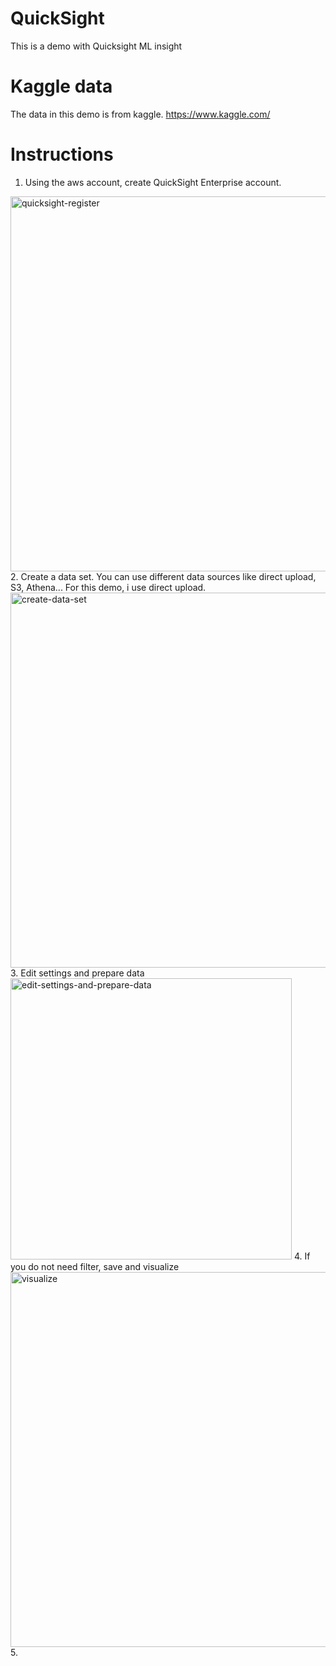 # QuickSight
This is a demo with Quicksight ML insight

# Kaggle data
The data in this demo is from kaggle.
https://www.kaggle.com/

# Instructions
1. Using the aws account, create QuickSight Enterprise account.
<img width="600" alt="quicksight-register" src="https://user-images.githubusercontent.com/48192505/68187836-ad7f3e80-ffe2-11e9-92cb-a056d2761325.PNG">
2. Create a data set. You can use different data sources like direct upload, S3, Athena... For this demo, i use direct upload.
<img width="600" alt="create-data-set" src="https://user-images.githubusercontent.com/48192505/69515213-d020c980-0f88-11ea-91fe-59722a97d528.PNG">
3. Edit settings and prepare data
<img width="450" alt="edit-settings-and-prepare-data" src="https://user-images.githubusercontent.com/48192505/69515392-72d94800-0f89-11ea-850d-04281d084d31.PNG">
4. If you do not need filter, save and visualize
<img width="600" alt="visualize" src="https://user-images.githubusercontent.com/48192505/69515543-dc595680-0f89-11ea-87fe-511b544b06af.PNG">
5. 
